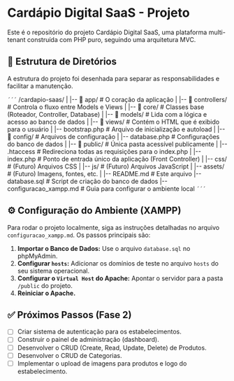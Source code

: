 # Cardápio Digital SaaS - Projeto

Este é o repositório do projeto Cardápio Digital SaaS, uma plataforma multi-tenant construída com PHP puro, seguindo uma arquitetura MVC.

## 🚀 Estrutura de Diretórios

A estrutura do projeto foi desenhada para separar as responsabilidades e facilitar a manutenção.

`´´´`
/cardapio-saas/
|
|-- 📁 app/                     # O coração da aplicação
|   |-- 📁 controllers/         # Controla o fluxo entre Models e Views
|   |-- 📁 core/                # Classes base (Roteador, Controller, Database)
|   |-- 📁 models/              # Lida com a lógica e acesso ao banco de dados
|   |-- 📁 views/               # Contém o HTML que é exibido para o usuário
|   |-- bootstrap.php           # Arquivo de inicialização e autoload
|
|-- 📁 config/                 # Arquivos de configuração
|   |-- database.php            # Configurações do banco de dados
|
|-- 📁 public/                 # Única pasta acessível publicamente
|   |-- .htaccess               # Redireciona todas as requisições para o index.php
|   |-- index.php               # Ponto de entrada único da aplicação (Front Controller)
|   |-- css/                    # (Futuro) Arquivos CSS
|   |-- js/                     # (Futuro) Arquivos JavaScript
|   |-- assets/                 # (Futuro) Imagens, fontes, etc.
|
|-- README.md                   # Este arquivo
|-- database.sql                # Script de criação do banco de dados
|-- configuracao_xampp.md       # Guia para configurar o ambiente local
`´´´`

## ⚙️ Configuração do Ambiente (XAMPP)

Para rodar o projeto localmente, siga as instruções detalhadas no arquivo `configuracao_xampp.md`. Os passos principais são:

1.  **Importar o Banco de Dados:** Use o arquivo `database.sql` no phpMyAdmin.
2.  **Configurar `hosts`:** Adicionar os domínios de teste no arquivo `hosts` do seu sistema operacional.
3.  **Configurar o `Virtual Host` do Apache:** Apontar o servidor para a pasta `/public` do projeto.
4.  **Reiniciar o Apache.**

## ✅ Próximos Passos (Fase 2)

-   [ ] Criar sistema de autenticação para os estabelecimentos.
-   [ ] Construir o painel de administração (dashboard).
-   [ ] Desenvolver o CRUD (Create, Read, Update, Delete) de Produtos.
-   [ ] Desenvolver o CRUD de Categorias.
-   [ ] Implementar o upload de imagens para produtos e logo do estabelecimento.
